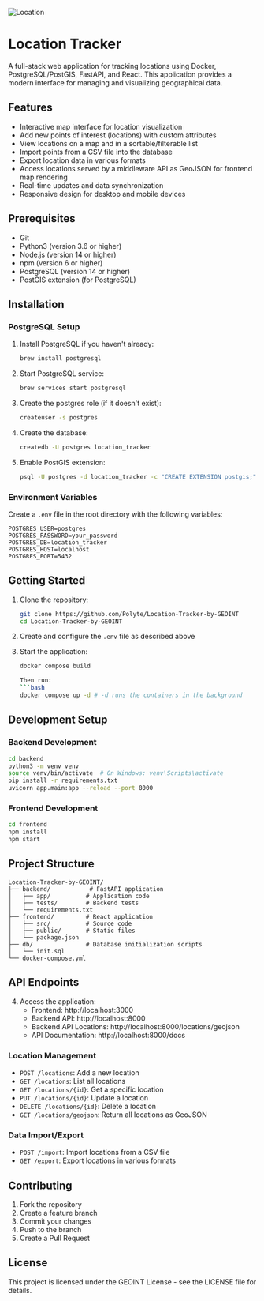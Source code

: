 ![Location](https://github.com/user-attachments/assets/504c41d7-d71c-4fe2-b904-7e4569d1c954)

# Location Tracker

A full-stack web application for tracking locations using Docker, PostgreSQL/PostGIS, FastAPI, and React. This application provides a modern interface for managing and visualizing geographical data.

## Features

- Interactive map interface for location visualization
- Add new points of interest (locations) with custom attributes
- View locations on a map and in a sortable/filterable list
- Import points from a CSV file into the database
- Export location data in various formats
- Access locations served by a middleware API as GeoJSON for frontend map rendering
- Real-time updates and data synchronization
- Responsive design for desktop and mobile devices

## Prerequisites

- Git
- Python3 (version 3.6 or higher)
- Node.js (version 14 or higher)
- npm (version 6 or higher)
- PostgreSQL (version 14 or higher)
- PostGIS extension (for PostgreSQL)

## Installation

### PostgreSQL Setup

1. Install PostgreSQL if you haven't already:
   ```bash
   brew install postgresql
   ```

2. Start PostgreSQL service:
   ```bash
   brew services start postgresql
   ```

3. Create the postgres role (if it doesn't exist):
   ```bash
   createuser -s postgres
   ```

4. Create the database:
   ```bash
   createdb -U postgres location_tracker
   ```

5. Enable PostGIS extension:
   ```bash
   psql -U postgres -d location_tracker -c "CREATE EXTENSION postgis;"
   ```

### Environment Variables

Create a `.env` file in the root directory with the following variables:

```env
POSTGRES_USER=postgres
POSTGRES_PASSWORD=your_password
POSTGRES_DB=location_tracker
POSTGRES_HOST=localhost
POSTGRES_PORT=5432
```

## Getting Started

1. Clone the repository:

   ```bash
   git clone https://github.com/Polyte/Location-Tracker-by-GEOINT
   cd Location-Tracker-by-GEOINT
   ```

2. Create and configure the `.env` file as described above

3. Start the application:
   ```bash
   docker compose build

   Then run:
   ```bash
   docker compose up -d # -d runs the containers in the background
   ```

## Development Setup

### Backend Development

```bash
cd backend
python3 -m venv venv
source venv/bin/activate  # On Windows: venv\Scripts\activate
pip install -r requirements.txt
uvicorn app.main:app --reload --port 8000
```

### Frontend Development

```bash
cd frontend
npm install
npm start
```

## Project Structure

```
Location-Tracker-by-GEOINT/
├── backend/           # FastAPI application
│   ├── app/          # Application code
│   ├── tests/        # Backend tests
│   └── requirements.txt
├── frontend/         # React application
│   ├── src/          # Source code
│   ├── public/       # Static files
│   └── package.json
├── db/               # Database initialization scripts
│   └── init.sql
└── docker-compose.yml
```

## API Endpoints

4. Access the application:
   - Frontend: http://localhost:3000
   - Backend API: http://localhost:8000
   - Backend API Locations: http://localhost:8000/locations/geojson
   - API Documentation: http://localhost:8000/docs

### Location Management

- `POST /locations`: Add a new location
- `GET /locations`: List all locations
- `GET /locations/{id}`: Get a specific location
- `PUT /locations/{id}`: Update a location
- `DELETE /locations/{id}`: Delete a location
- `GET /locations/geojson`: Return all locations as GeoJSON

### Data Import/Export

- `POST /import`: Import locations from a CSV file
- `GET /export`: Export locations in various formats

## Contributing

1. Fork the repository
2. Create a feature branch
3. Commit your changes
4. Push to the branch
5. Create a Pull Request

## License

This project is licensed under the GEOINT License - see the LICENSE file for details.
